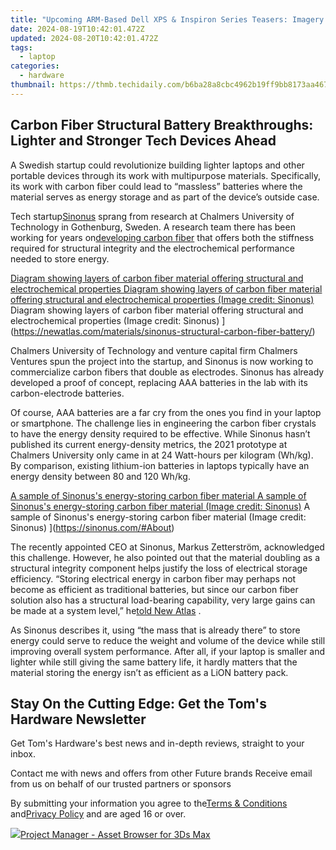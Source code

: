 ```yaml
---
title: "Upcoming ARM-Based Dell XPS & Inspiron Series Teasers: Imagery Released, Anticipated Q3 Launch"
date: 2024-08-19T10:42:01.472Z
updated: 2024-08-20T10:42:01.472Z
tags:
  - laptop
categories:
  - hardware
thumbnail: https://thmb.techidaily.com/b6ba28a8cbc4962b19ff9bb8173aa467ae4382bcff0dac604a5e0846ad2b1ff2.png
---
```


## Carbon Fiber Structural Battery Breakthroughs: Lighter and Stronger Tech Devices Ahead

A Swedish startup could revolutionize building lighter laptops and other portable devices through its work with multipurpose materials. Specifically, its work with carbon fiber could lead to “massless” batteries where the material serves as energy storage and as part of the device’s outside case.  
  
 Tech startup[Sinonus](https://sinonus.com/) sprang from research at Chalmers University of Technology in Gothenburg, Sweden. A research team there has been working for years on[developing carbon fiber](https://newatlas.com/energy/carbon-fiber-structural-battery/?itm%5Fsource=newatlas&itm%5Fmedium=article-body) that offers both the stiffness required for structural integrity and the electrochemical performance needed to store energy.

[Diagram showing layers of carbon fiber material offering structural and electrochemical properties  Diagram showing layers of carbon fiber material offering structural and electrochemical properties  (Image credit: Sinonus)](https://cdn.mos.cms.futurecdn.net/LjsyKER2PQuqFJsZmQpdLT-320-80.jpg)  Diagram showing layers of carbon fiber material offering structural and electrochemical properties  (Image credit: Sinonus) ](https://newatlas.com/materials/sinonus-structural-carbon-fiber-battery/)

 Chalmers University of Technology and venture capital firm Chalmers Ventures spun the project into the startup, and Sinonus is now working to commercialize carbon fibers that double as electrodes. Sinonus has already developed a proof of concept, replacing AAA batteries in the lab with its carbon-electrode batteries.  
  
 Of course, AAA batteries are a far cry from the ones you find in your laptop or smartphone. The challenge lies in engineering the carbon fiber crystals to have the energy density required to be effective. While Sinonus hasn’t published its current energy-density metrics, the 2021 prototype at Chalmers University only came in at 24 Watt-hours per kilogram (Wh/kg). By comparison, existing lithium-ion batteries in laptops typically have an energy density between 80 and 120 Wh/kg.

[A sample of Sinonus's energy-storing carbon fiber material  A sample of Sinonus's energy-storing carbon fiber material  (Image credit: Sinonus)](https://cdn.mos.cms.futurecdn.net/2oZGXR2t6XPYYnDynqN43e-320-80.jpg)  A sample of Sinonus's energy-storing carbon fiber material  (Image credit: Sinonus) ](https://sinonus.com/#About)

 The recently appointed CEO at Sinonus, Markus Zetterström, acknowledged this challenge. However, he also pointed out that the material doubling as a structural integrity component helps justify the loss of electrical storage efficiency. “Storing electrical energy in carbon fiber may perhaps not become as efficient as traditional batteries, but since our carbon fiber solution also has a structural load-bearing capability, very large gains can be made at a system level,” he[told New Atlas](https://newatlas.com/materials/sinonus-structural-carbon-fiber-battery/) .  
  
 As Sinonus describes it, using “the mass that is already there” to store energy could serve to reduce the weight and volume of the device while still improving overall system performance. After all, if your laptop is smaller and lighter while still giving the same battery life, it hardly matters that the material storing the energy isn’t as efficient as a LiON battery pack.

## Stay On the Cutting Edge: Get the Tom's Hardware Newsletter

 Get Tom's Hardware's best news and in-depth reviews, straight to your inbox.

 Contact me with news and offers from other Future brands  Receive email from us on behalf of our trusted partners or sponsors

 By submitting your information you agree to the[Terms & Conditions](https://futureplc.com/terms-conditions/) and[Privacy Policy](https://futureplc.com/privacy-policy/) and are aged 16 or over.


<ins class="adsbygoogle"
     style="display:block"
     data-ad-format="autorelaxed"
     data-ad-client="ca-pub-7571918770474297"
     data-ad-slot="1223367746"></ins>



<ins class="adsbygoogle"
     style="display:block"
     data-ad-client="ca-pub-7571918770474297"
     data-ad-slot="8358498916"
     data-ad-format="auto"
     data-full-width-responsive="true"></ins>



<!-- affiliate ads begin -->
<a href="https://secure.2checkout.com/order/checkout.php?PRODS=4709458&QTY=1&AFFILIATE=108875&CART=1"><img src="https://3d-kstudio.com/wp-content/uploads/2014/02/Project-Manager-3D-Models-4-800x800.jpg" border="0">Project Manager - Asset Browser for 3Ds Max</a>
<!-- affiliate ads end -->